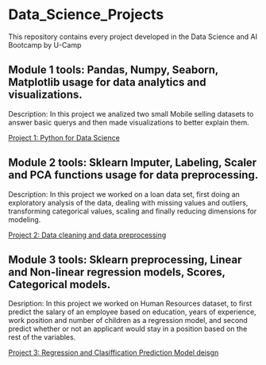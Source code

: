 # Data_Science_Projects
This repository contains every project developed in the Data Science and AI Bootcamp by U-Camp

## Module 1 tools: Pandas, Numpy, Seaborn, Matplotlib usage for data analytics and visualizations.
Description: In this project we analized two small Mobile selling datasets to answer basic querys and then made visualizations to better explain them.

[Project 1: Python for Data Science](https://github.com/MarcoAPe/Data_Science_Projects/blob/main/Proyecto_M1_Python_para_Ciencia_de_Datos.ipynb)

## Module 2 tools: Sklearn Imputer, Labeling, Scaler and PCA functions usage for data preprocessing.
Description: In this project we worked on a loan data set, first doing an exploratory analysis of the data, dealing with missing values and outliers, transforming categorical values, scaling and finally reducing dimensions for modeling.

[Project 2: Data cleaning and data preprocessing](https://github.com/MarcoAPe/Data_Science_Projects/blob/main/Proyecto_M2_Limpieza_y_preprocesado_de_datos.ipynb)

## Module 3 tools: Sklearn preprocessing, Linear and Non-linear regression models, Scores, Categorical models.
Desription: In this project we worked on Human Resources dataset, to first predict the salary of an employee based on education, years of experience, work position and number of children as a regression model, and second predict whether or not an applicant would stay in a position based on the rest of the variables.

[Project 3: Regression and Clasiffication Prediction Model deisgn](https://github.com/MarcoAPe/Data_Science_Projects/blob/main/Proyecto_M3_Modelado_Supervisado.ipynb)
